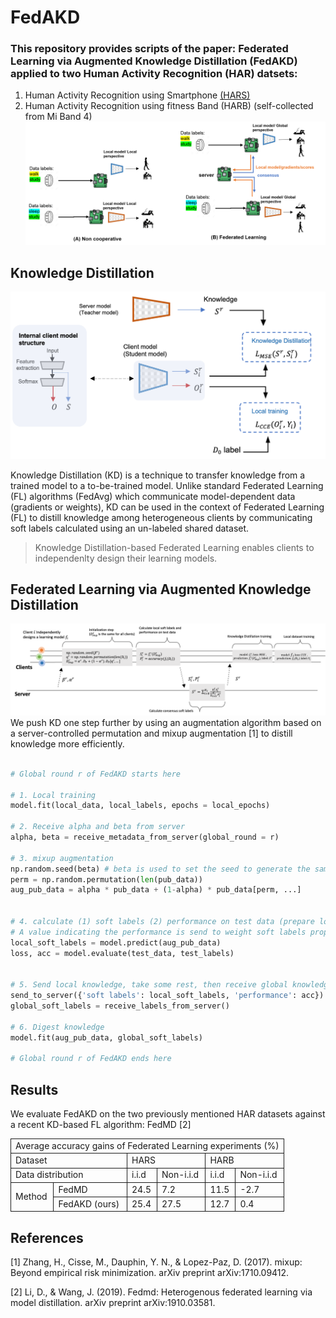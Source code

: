# FedAKD

### This repository provides scripts of the paper: Federated Learning via Augmented Knowledge Distillation (FedAKD) applied to two Human Activity Recognition (HAR) datsets: 

1) Human Activity Recognition using Smartphone [(HARS)][hars_dataset] 
2) Human Activity Recognition using fitness Band (HARB) (self-collected from Mi Band 4)
![federated learning][intro]


## Knowledge Distillation 
![Knowledge Distillation][KD]

Knowledge Distillation (KD) is a technique to transfer knowledge from a trained model to a to-be-trained model. Unlike standard Federated Learning (FL) algorithms (FedAvg) which communicate model-dependent data (gradients or weights), KD can be used in the context of Federated Learning (FL) to distill knowledge among heterogeneous clients by communicating soft labels calculated using an un-labeled shared dataset. 

> Knowledge Distillation-based Federated Learning enables clients to independenlty design their learning models.


## Federated Learning via Augmented Knowledge Distillation 
![Augmented Knowledge Distillation][FedAKD_timeline]
We push KD one step further by using an augmentation algorithm based on a server-controlled permutation and mixup augmentation [1] to distill knowledge more efficiently. 

```python

# Global round r of FedAKD starts here

# 1. Local training 
model.fit(local_data, local_labels, epochs = local_epochs) 

# 2. Receive alpha and beta from server 
alpha, beta = receive_metadata_from_server(global_round = r)

# 3. mixup augmentation 
np.random.seed(beta) # beta is used to set the seed to generate the same augmented version of public data across all nodes 
perm = np.random.permutation(len(pub_data))
aug_pub_data = alpha * pub_data + (1-alpha) * pub_data[perm, ...]


# 4. calculate (1) soft labels (2) performance on test data (prepare local knowledge) 
# A value indicating the performance is send to weight soft labels proportional to performance
local_soft_labels = model.predict(aug_pub_data) 
loss, acc = model.evaluate(test_data, test_labels) 


# 5. Send local knowledge, take some rest, then receive global knowledge  
send_to_server({'soft labels': local_soft_labels, 'performance': acc})
global_soft_labels = receive_labels_from_server() 

# 6. Digest knowledge 
model.fit(aug_pub_data, global_soft_labels) 

# Global round r of FedAKD ends here

```


## Results 

We evaluate FedAKD on the two previously mentioned HAR datasets against a recent KD-based FL algorithm: FedMD [2]  


<table id="tabular">
<tbody>
<tr style="border-top: none !important; border-bottom: none !important;">
<td style="text-align: left; border-left-style: solid !important; border-left-width: 1px !important; border-right-style: solid !important; border-right-width: 1px !important; border-bottom: none !important; border-top: none !important; border-top-style: solid !important; border-top-width: 1px !important; border-bottom-style: solid !important; border-bottom-width: 1px !important; " colspan="6">Average accuracy gains of   Federated Learning experiments (%)</td>
</tr>
<tr style="border-top: none !important; border-bottom: none !important;">
<td style="text-align: left; border-left-style: solid !important; border-left-width: 1px !important; border-right-style: solid !important; border-right-width: 1px !important; border-bottom: none !important; border-top: none !important; border-bottom-style: solid !important; border-bottom-width: 1px !important; " colspan="2">Dataset</td>
<td style="text-align: left; border-left: none !important; border-right-style: solid !important; border-right-width: 1px !important; border-bottom: none !important; border-top: none !important; border-bottom-style: solid !important; border-bottom-width: 1px !important; " colspan="2">HARS</td>
<td style="text-align: left; border-left: none !important; border-right-style: solid !important; border-right-width: 1px !important; border-bottom: none !important; border-top: none !important; border-bottom-style: solid !important; border-bottom-width: 1px !important; " colspan="2">HARB</td>
</tr>
<tr style="border-top: none !important; border-bottom: none !important;">
<td style="text-align: left; border-left-style: solid !important; border-left-width: 1px !important; border-right-style: solid !important; border-right-width: 1px !important; border-bottom: none !important; border-top: none !important; border-bottom-style: solid !important; border-bottom-width: 1px !important; " colspan="2">Data distribution</td>
<td style="text-align: left; border-left: none !important; border-right-style: solid !important; border-right-width: 1px !important; border-bottom: none !important; border-top: none !important; border-bottom-style: solid !important; border-bottom-width: 1px !important; " colspan="1">i.i.d</td>
<td style="text-align: left; border-left: none !important; border-right-style: solid !important; border-right-width: 1px !important; border-bottom: none !important; border-top: none !important; border-bottom-style: solid !important; border-bottom-width: 1px !important; " colspan="1">Non-i.i.d</td>
<td style="text-align: left; border-left: none !important; border-right-style: solid !important; border-right-width: 1px !important; border-bottom: none !important; border-top: none !important; border-bottom-style: solid !important; border-bottom-width: 1px !important; " colspan="1">i.i.d</td>
<td style="text-align: left; border-right-style: solid !important; border-right-width: 1px !important; border-bottom-style: solid !important; border-bottom-width: 1px !important; border-top: none !important; width: auto; vertical-align: middle; ">Non-i.i.d</td>
</tr>
<tr style="border-top: none !important; border-bottom: none !important;">
<td style="text-align: left; border-left-style: solid !important; border-left-width: 1px !important; border-right-style: solid !important; border-right-width: 1px !important; border-bottom: none !important; border-top: none !important; width: auto; border-bottom-style: solid !important; border-bottom-width: 1px !important; border-bottom-style: solid !important; border-bottom-width: 1px !important; " colspan="1" rowspan="2">Method</td>
<td style="text-align: left; border-left: none !important; border-right-style: solid !important; border-right-width: 1px !important; border-bottom: none !important; border-top: none !important; border-bottom-style: solid !important; border-bottom-width: 1px !important; " colspan="1">FedMD</td>
<td style="text-align: left; border-left: none !important; border-right-style: solid !important; border-right-width: 1px !important; border-bottom: none !important; border-top: none !important; border-bottom-style: solid !important; border-bottom-width: 1px !important; " colspan="1">24.5</td>
<td style="text-align: left; border-left: none !important; border-right-style: solid !important; border-right-width: 1px !important; border-bottom: none !important; border-top: none !important; border-bottom-style: solid !important; border-bottom-width: 1px !important; " colspan="1">7.2</td>
<td style="text-align: left; border-left: none !important; border-right-style: solid !important; border-right-width: 1px !important; border-bottom: none !important; border-top: none !important; border-bottom-style: solid !important; border-bottom-width: 1px !important; " colspan="1">11.5</td>
<td style="text-align: left; border-right-style: solid !important; border-right-width: 1px !important; border-bottom-style: solid !important; border-bottom-width: 1px !important; border-top: none !important; width: auto; vertical-align: middle; ">-2.7</td>
</tr>
<tr style="border-top: none !important; border-bottom: none !important;">
<td style="text-align: left; border-left: none !important; border-right-style: solid !important; border-right-width: 1px !important; border-bottom: none !important; border-top: none !important; border-bottom-style: solid !important; border-bottom-width: 1px !important; " colspan="1">FedAKD   (ours)</td>
<td style="text-align: left; border-left: none !important; border-right-style: solid !important; border-right-width: 1px !important; border-bottom: none !important; border-top: none !important; border-bottom-style: solid !important; border-bottom-width: 1px !important; " colspan="1">25.4</td>
<td style="text-align: left; border-left: none !important; border-right-style: solid !important; border-right-width: 1px !important; border-bottom: none !important; border-top: none !important; border-bottom-style: solid !important; border-bottom-width: 1px !important; " colspan="1">27.5</td>
<td style="text-align: left; border-left: none !important; border-right-style: solid !important; border-right-width: 1px !important; border-bottom: none !important; border-top: none !important; border-bottom-style: solid !important; border-bottom-width: 1px !important; " colspan="1">12.7</td>
<td style="text-align: left; border-right-style: solid !important; border-right-width: 1px !important; border-bottom-style: solid !important; border-bottom-width: 1px !important; border-top: none !important; width: auto; vertical-align: middle; ">0.4</td>
</tr>
</tbody>
</table>





## References 

[1] Zhang, H., Cisse, M., Dauphin, Y. N., & Lopez-Paz, D. (2017). mixup: Beyond empirical risk minimization. arXiv preprint arXiv:1710.09412.

[2] Li, D., & Wang, J. (2019). Fedmd: Heterogenous federated learning via model distillation. arXiv preprint arXiv:1910.03581.


[intro]: https://github.com/gadm21/FedAKD/blob/main/assets/intro.png
[KD]: https://github.com/gadm21/FedAKD/blob/main/assets/KD_overview.png
[hars_dataset]: https://www.kaggle.com/datasets/uciml/human-activity-recognition-with-smartphones
[FedAKD_timeline]: https://github.com/gadm21/FedAKD/blob/main/assets/FedAKD_timeline.png

